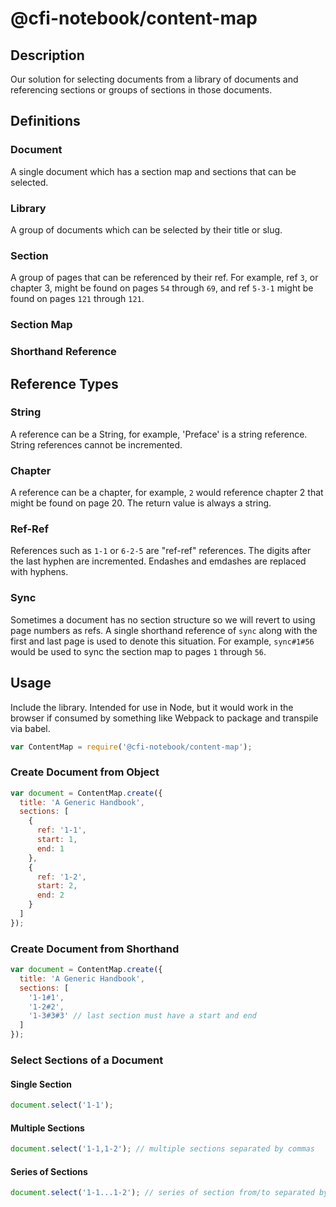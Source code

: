 # @cfi-notebook/content-map

## Description

Our solution for selecting documents from a library of documents and
referencing sections or groups of sections in those documents.

## Definitions

### Document

A single document which has a section map and sections that can be selected.

### Library

A group of documents which can be selected by their title or slug.

### Section

A group of pages that can be referenced by their ref. For example, ref `3`, or
chapter 3, might be found on pages `54` through `69`, and ref `5-3-1` might be
found on pages `121` through `121`.

### Section Map

### Shorthand Reference

## Reference Types

### String

A reference can be a String, for example, 'Preface' is a string reference.
String references cannot be incremented.

### Chapter

A reference can be a chapter, for example, `2` would reference chapter 2 that
might be found on page 20. The return value is always a string.

### Ref-Ref

References such as `1-1` or `6-2-5` are "ref-ref" references. The digits after
the last hyphen are incremented. Endashes and emdashes are replaced with
hyphens.

### Sync

Sometimes a document has no section structure so we will revert to using page
numbers as refs. A single shorthand reference of `sync` along with the first
and last page is used to denote this situation. For example, `sync#1#56` would
be used to sync the section map to pages `1` through `56`.

## Usage

Include the library. Intended for use in Node, but it would work in the browser
if consumed by something like Webpack to package and transpile via babel.

```javascript
var ContentMap = require('@cfi-notebook/content-map');
```

### Create Document from Object

```javascript
var document = ContentMap.create({
  title: 'A Generic Handbook',
  sections: [
    {
      ref: '1-1',
      start: 1,
      end: 1
    },
    {
      ref: '1-2',
      start: 2,
      end: 2
    }
  ]
});
```

### Create Document from Shorthand

```javascript
var document = ContentMap.create({
  title: 'A Generic Handbook',
  sections: [
    '1-1#1',
    '1-2#2',
    '1-3#3#3' // last section must have a start and end
  ]
});
```

### Select Sections of a Document

#### Single Section

```javascript
document.select('1-1');
```

#### Multiple Sections

```javascript
document.select('1-1,1-2'); // multiple sections separated by commas
```

#### Series of Sections

```javascript
document.select('1-1...1-2'); // series of section from/to separated by ...
```
